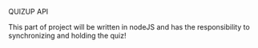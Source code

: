 QUIZUP API

This part of project will be written in nodeJS and has the responsibility to synchronizing and holding the quiz!
